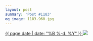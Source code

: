 ```yaml
---
layout: post
summary: 'Post #1183'
og_image: 1183-960.jpg
---
```


<p>
 <time>
  <a href="/1183">
   {{ page.date | date: "%B %-d, %Y" }}
  </a>
 </time>
 <a href="/1183">
  <img data-taken="7/14/2020" sizes="(min-width: 700px) 50vw, calc(100vw - 2rem)" src="{{ site.assets_url }}/1183-480.jpg" srcset="{{ site.assets_url }}/1183-240.jpg 240w, {{ site.assets_url }}/1183-480.jpg 480w, {{ site.assets_url }}/1183-720.jpg 720w, {{ site.assets_url }}/1183-960.jpg 960w"/>
 </a>
</p>
